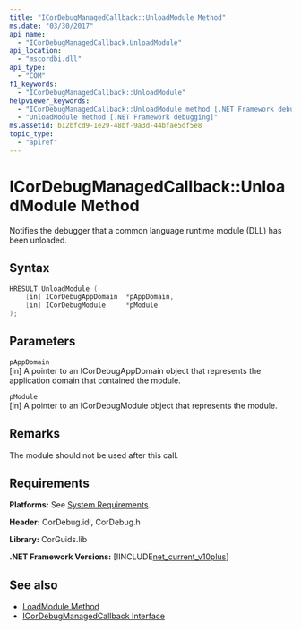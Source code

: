 ```yaml
---
title: "ICorDebugManagedCallback::UnloadModule Method"
ms.date: "03/30/2017"
api_name: 
  - "ICorDebugManagedCallback.UnloadModule"
api_location: 
  - "mscordbi.dll"
api_type: 
  - "COM"
f1_keywords: 
  - "ICorDebugManagedCallback::UnloadModule"
helpviewer_keywords: 
  - "ICorDebugManagedCallback::UnloadModule method [.NET Framework debugging]"
  - "UnloadModule method [.NET Framework debugging]"
ms.assetid: b12bfcd9-1e29-48bf-9a3d-44bfae5df5e8
topic_type: 
  - "apiref"
---
```

# ICorDebugManagedCallback::UnloadModule Method
Notifies the debugger that a common language runtime module (DLL) has been unloaded.  
  
## Syntax  
  
```cpp  
HRESULT UnloadModule (  
    [in] ICorDebugAppDomain  *pAppDomain,  
    [in] ICorDebugModule     *pModule  
);  
```  
  
## Parameters  
 `pAppDomain`  
 [in] A pointer to an ICorDebugAppDomain object that represents the application domain that contained the module.  
  
 `pModule`  
 [in] A pointer to an ICorDebugModule object that represents the module.  
  
## Remarks  
 The module should not be used after this call.  
  
## Requirements  
 **Platforms:** See [System Requirements](../../../../docs/framework/get-started/system-requirements.md).  
  
 **Header:** CorDebug.idl, CorDebug.h  
  
 **Library:** CorGuids.lib  
  
 **.NET Framework Versions:** [!INCLUDE[net_current_v10plus](../../../../includes/net-current-v10plus-md.md)]  
  
## See also

- [LoadModule Method](../../../../docs/framework/unmanaged-api/debugging/icordebugmanagedcallback-loadmodule-method.md)
- [ICorDebugManagedCallback Interface](../../../../docs/framework/unmanaged-api/debugging/icordebugmanagedcallback-interface.md)
